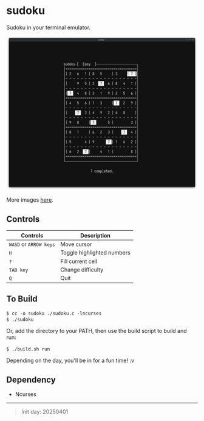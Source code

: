 # sudoku

Sudoku in your terminal emulator.

![Puzzle screen](./images/puzzle-screen.png "Puzzle screen")

More images [here](./images).

## Controls

| Controls               | Description                |
| ---------------------- | -------------------------- |
| `WASD` or `ARROW keys` | Move cursor                |
| `H`                    | Toggle highlighted numbers |
| `?`                    | Fill current cell          |
| `TAB key`              | Change difficulty          |
| `Q`                    | Quit                       |


## To Build

```console
$ cc -o sudoku ./sudoku.c -lncurses
$ ./sudoku
```

Or, add the directory to your PATH, then use the build script to build and run:

```console
$ ./build.sh run
```

Depending on the day, you'll be in for a fun time! :v

## Dependency

- Ncurses

---
> Init day: 20250401
